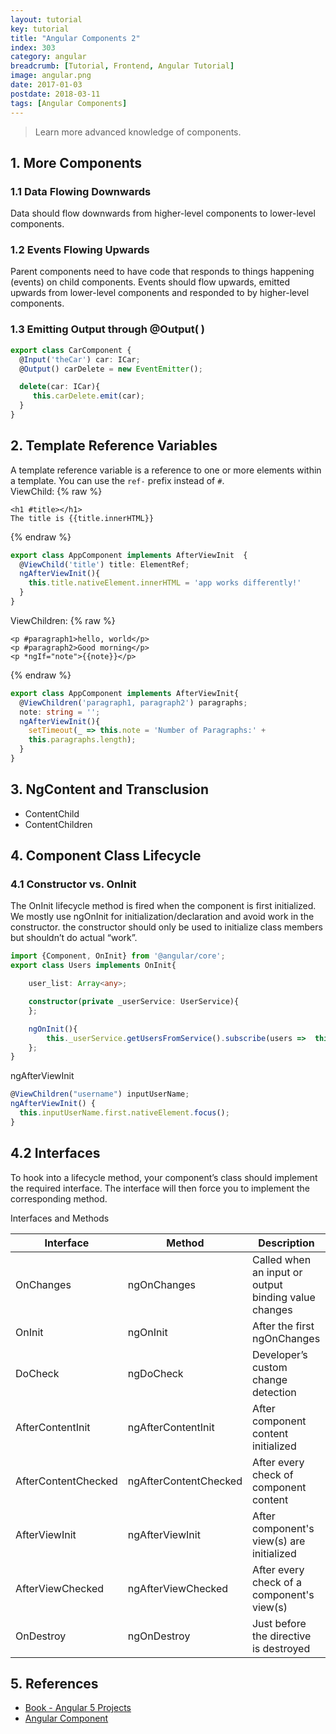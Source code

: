 ```yaml
---
layout: tutorial
key: tutorial
title: "Angular Components 2"
index: 303
category: angular
breadcrumb: [Tutorial, Frontend, Angular Tutorial]
image: angular.png
date: 2017-01-03
postdate: 2018-03-11
tags: [Angular Components]
---
```


> Learn more advanced knowledge of components.

## 1. More Components
### 1.1 Data Flowing Downwards
Data should flow downwards from higher-level components to lower-level components.
### 1.2 Events Flowing Upwards
Parent components need to have code that responds to things happening (events) on child components. Events should flow upwards, emitted upwards from lower-level components and responded to by higher-level components.
### 1.3 Emitting Output through @Output( )
```typescript
export class CarComponent {
  @Input('theCar') car: ICar;
  @Output() carDelete = new EventEmitter();

  delete(car: ICar){
     this.carDelete.emit(car);
  }
}
```
## 2. Template Reference Variables
A template reference variable is a reference to one or more elements within a template. You can use the `ref-` prefix instead of `#`.  
ViewChild:
{% raw %}
```raw
<h1 #title></h1>
The title is {{title.innerHTML}}
```
{% endraw %}
```typescript
export class AppComponent implements AfterViewInit  {
  @ViewChild('title') title: ElementRef;
  ngAfterViewInit(){
    this.title.nativeElement.innerHTML = 'app works differently!'
  }
}
```
ViewChildren:
{% raw %}
```raw
<p #paragraph1>hello, world</p>
<p #paragraph2>Good morning</p>
<p *ngIf="note">{{note}}</p>
```
{% endraw %}
```typescript
export class AppComponent implements AfterViewInit{
  @ViewChildren('paragraph1, paragraph2') paragraphs;
  note: string = '';
  ngAfterViewInit(){
    setTimeout(_ => this.note = 'Number of Paragraphs:' +
    this.paragraphs.length);
  }
}
```

## 3. NgContent and Transclusion
* ContentChild
* ContentChildren

## 4. Component Class Lifecycle
### 4.1 Constructor vs. OnInit
The OnInit lifecycle method is fired when the component is first initialized. We mostly use ngOnInit for initialization/declaration and avoid work in the constructor. the constructor should only be used to initialize class members but shouldn’t do actual “work”.
```typescript
import {Component, OnInit} from '@angular/core';
export class Users implements OnInit{

    user_list: Array<any>;

    constructor(private _userService: UserService){
    };

    ngOnInit(){
        this._userService.getUsersFromService().subscribe(users =>  this.user_list = users);
    };
}
```

ngAfterViewInit
```typescript
@ViewChildren("username") inputUserName;
ngAfterViewInit() {
  this.inputUserName.first.nativeElement.focus();
}
```

## 4.2 Interfaces
To hook into a lifecycle method, your component’s class should implement the required interface. The interface will then force you to implement the corresponding method.

Interfaces and Methods

 Interface          | Method                | Description
--------------------|-----------------------|--------------------------------------------------------
OnChanges           | ngOnChanges           | Called when an input or output binding value changes
OnInit              | ngOnInit              | After the first ngOnChanges
DoCheck             | ngDoCheck             | Developer’s custom change detection
AfterContentInit    | ngAfterContentInit    | After component content initialized
AfterContentChecked | ngAfterContentChecked | After every check of component content
AfterViewInit       | ngAfterViewInit       | After component's view(s) are initialized
AfterViewChecked    | ngAfterViewChecked    | After every check of a component's view(s)
OnDestroy           | ngOnDestroy           | Just before the directive is destroyed

## 5. References
* [Book - Angular 5 Projects](https://www.amazon.com/Angular-Projects-Learn-Single-Applications/dp/148423278X)
* [Angular Component](https://angular.io/api/core/Component)
